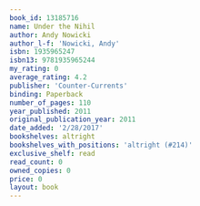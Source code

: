 ```yaml
---
book_id: 13185716
name: Under the Nihil
author: Andy Nowicki
author_l-f: 'Nowicki, Andy'
isbn: 1935965247
isbn13: 9781935965244
my_rating: 0
average_rating: 4.2
publisher: 'Counter-Currents'
binding: Paperback
number_of_pages: 110
year_published: 2011
original_publication_year: 2011
date_added: '2/28/2017'
bookshelves: altright
bookshelves_with_positions: 'altright (#214)'
exclusive_shelf: read
read_count: 0
owned_copies: 0
price: 0
layout: book
---
```

